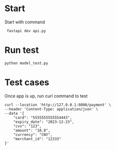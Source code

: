 # Start

Start with command

```
 fastapi dev api.py
```

# Run test

```
python model_test.py
```

# Test cases

Once app is up, run curl command to test

```
curl --location 'http://127.0.0.1:8000/payment' \
--header 'Content-Type: application/json' \
--data '{
    "card": "5555555555554443",
    "expiry_date": "2023-12-23",
    "cvv": "123",
    "amount": "18.8",
    "currency": "CNY",
    "merchant_id": "12333"
}'
```
